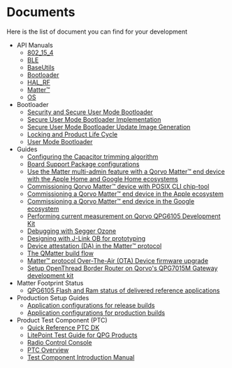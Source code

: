 # Documents

Here is the list of document you can find for your development

 - API Manuals
    - [802_15_4](API%20Manuals/802_15_4)
    - [BLE](API%20Manuals/BLE)
    - [BaseUtils](API%20Manuals/BaseUtils)
    - [Bootloader](API%20Manuals/Bootloader)
    - [HAL_RF](API%20Manuals/HAL_RF)
    - [Matter™](API%20Manuals/Matter)
    - [OS](API%20Manuals/OS)
 - Bootloader
    - [Security and Secure User Mode Bootloader](Bootloader/SW30236_AN_Vol_1_Security_And_Secure_User_Mode_Bootloader.pdf)
    - [Secure User Mode Bootloader Implementation](Bootloader/SW30236_AN_Vol_2_Secure_User_Mode_Bootloader_Implementation.pdf.pdf)
    - [Secure User Mode Bootloader Update Image Generation](Bootloader/SW30236_AN_Vol_3_Secure_User_Mode_Bootloader_Update_Image_Gen.pdf)
    - [Locking and Product Life Cycle](Bootloader/SW30239_AN_Locking_And_Product_Life_Cycle.pdf.pdf)
    - [User Mode Bootloader](Bootloader/SW95734_AN_User_Mode_Bootloader.pdf)
 - Guides
    - [Configuring the Capacitor trimming algorithm](Guides/adjusting_xtal_trimcap_configuration.md)
    - [Board Support Package configurations](Guides/bsp_configuration.md)
    - [Use the Matter multi-admin feature with a Qorvo Matter™ end device with the Apple Home and Google Home ecosystems](Guides/commission_with_multi_admin_feature.md)
    - [Commissioning Qorvo Matter™ device with POSIX CLI chip-tool](Guides/commissioning_posix_cli_chiptool.md)
    - [Commissioning a Qorvo Matter™ end device in the Apple ecosystem](Guides/commissioning_with_apple.md)
    - [Commissioning a Qorvo Matter™ end device in the Google ecosystem](Guides/commissioning_with_google.md)
    - [Performing current measurement on Qorvo QPG6105 Development Kit](Guides/current_measurement.md)
    - [Debugging with Segger Ozone](Guides/debugging_with_segger_ozone.md)
    - [Designing with J-Link OB for prototyping](Guides/designing_with_jlinkob.md)
    - [Device attestation (DA) in the Matter™ protocol](Guides/device_attestation.md)
    - [The QMatter build flow](Guides/make_build_flow.md)
    - [Matter™ protocol Over-The-Air (OTA) Device firmware upgrade](Guides/ota_device_firmware_upgrade.md)
    - [Setup OpenThread Border Router on Qorvo's QPG7015M Gateway development kit](Guides/setup_qpg7015m_ot_borderrouter.md)
 - Matter Footprint Status
    - [QPG6105 Flash and Ram status of delivered reference applications](Matter_Footprint_Status/Matter_Footprint_Status.pdf)
 - Production Setup Guides
    - [Application configurations for release builds](Production%20Setup%20Guides/creating_release_build.md)
    - [Application configurations for production builds](Production%20Setup%20Guides/creating_production_build.md)
 - Product Test Component (PTC)
    - [Quick Reference PTC DK](Product%20Test%20Component/GP_P345_UM_19411_Quick_Reference_PTC_DK.pdf)
    - [LitePoint Test Guide for QPG Products](Product%20Test%20Component/GP_P864_AN_19672_LitePoint_Test_Guide_for_QPG_Products.pdf)
    - [Radio Control Console](Product%20Test%20Component/GP_P864_UM_12253_RadioControlConsoleUserManual.pdf)
    - [PTC Overview](Product%20Test%20Component/GP_P864_UM_16380_PTC_Overview.pdf)
    - [Test Component Introduction Manual](Product%20Test%20Component/GP_P864_UM_16481_TestComponentIntroductionManual.pdf)

